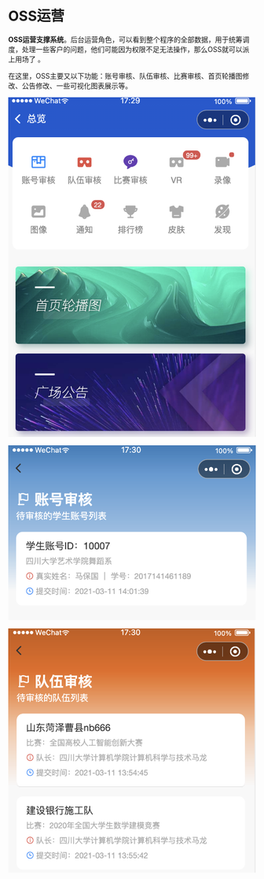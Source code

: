 # OSS运营

**OSS运营支撑系统**。后台运营角色，可以看到整个程序的全部数据，用于统筹调度，处理一些客户的问题，他们可能因为权限不足无法操作，那么OSS就可以派上用场了  。

在这里，OSS主要又以下功能：账号审核、队伍审核、比赛审核、首页轮播图修改、公告修改、一些可视化图表展示等。

![&#x6982;&#x89C8;](../../.gitbook/assets/image%20%2832%29.png)

![&#x8D26;&#x53F7;&#x5BA1;&#x6838;](../../.gitbook/assets/image%20%2827%29.png)

![&#x961F;&#x4F0D;&#x5BA1;&#x6838;](../../.gitbook/assets/image%20%2835%29.png)



